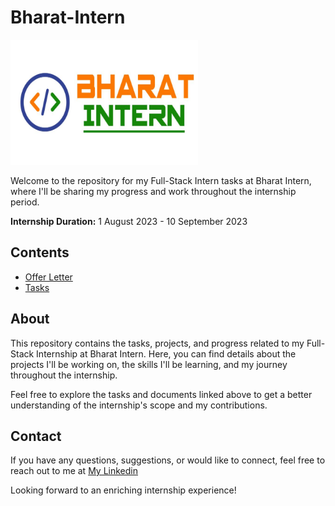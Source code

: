 # Bharat-Intern 

<img src="https://github.com/IIKirito-kunII/Bharat-Intern/blob/62bfd1bcf1953abb08d83864a6df5761fc884f7c/1677698736997.jpeg" width="300" height="200" align-items="right">

Welcome to the repository for my Full-Stack Intern tasks at Bharat Intern, where I'll be sharing my progress and work throughout the internship period.

**Internship Duration:** 1 August 2023 - 10 September 2023

## Contents

- [Offer Letter](https://github.com/IIKirito-kunII/Bharat-Intern/blob/9e7402ce99d2c98b9902871e1de0e01da7b88b61/Bharat%20Intern.pdf)
- [Tasks](https://github.com/IIKirito-kunII/Bharat-Intern/blob/87a9ed20952f005e1e357b2769fd4aa4c3099a8d/Bharat%20Intern%20Full%20Stack%20Web%20Development-compressed.pdf)

## About

This repository contains the tasks, projects, and progress related to my Full-Stack Internship at Bharat Intern. Here, you can find details about the projects I'll be working on, the skills I'll be learning, and my journey throughout the internship.

Feel free to explore the tasks and documents linked above to get a better understanding of the internship's scope and my contributions.

## Contact

If you have any questions, suggestions, or would like to connect, feel free to reach out to me at [ My Linkedin ](https://www.linkedin.com/in/lavish-kumar-varshney-32b141222/)

Looking forward to an enriching internship experience!

